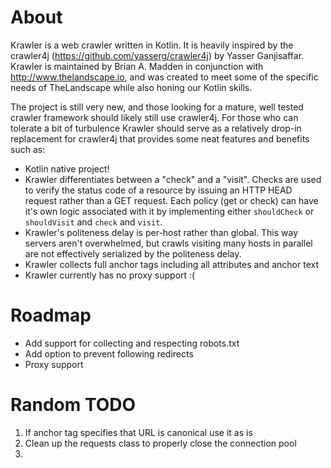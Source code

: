 About
=====

Krawler is a web crawler written in Kotlin. It is heavily inspired by the
crawler4j (https://github.com/yasserg/crawler4j) by Yasser Ganjisaffar. Krawler
is maintained by Brian A. Madden in conjunction with http://www.thelandscape.io, and was
created to meet some of the specific needs of TheLandscape while also honing our Kotlin skills.

The project is still very new, and those looking for a mature, well tested crawler framework should
likely still use crawler4j. For those who can tolerate a bit of turbulence Krawler should serve as
a relatively drop-in replacement for crawler4j that provides some neat features and benefits such as:

* Kotlin native project!
* Krawler differentiates between a "check" and a "visit". 
Checks are used to verify the status code of a resource by issuing an HTTP HEAD request rather than a GET request.
Each policy (get or check) can have it's own logic associated with it by implementing 
either `shouldCheck` or `shouldVisit` and `check` and `visit`.
* Krawler's politeness delay is per-host rather than global. This way servers aren't overwhelmed, but crawls visiting
many hosts in parallel are not effectively serialized by the politeness delay.
* Krawler collects full anchor tags including all attributes and anchor text
* Krawler currently has no proxy support :(

Roadmap
=======
* Add support for collecting and respecting robots.txt
* Add option to prevent following redirects
* Proxy support

Random TODO
===========
1. If anchor tag specifies that URL is canonical use it as is
1. Clean up the requests class to properly close the connection pool
1. 